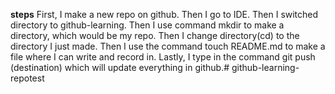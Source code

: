 **steps**
First, I make a new repo on github.
Then I go to IDE.
Then I switched directory to github-learning.
Then I use command mkdir to make a directory, which would be my repo.
Then I change directory(cd) to the directory I just made.
Then I use the command touch README.md to make a file where I can write and record in.
Lastly, I type in the command git push (destination) which will update everything in github.# github-learning-repotest
